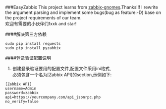 ###EasyZabbix
This project learns from [zabbix-gnomes](https://github.com/q1x/zabbix-gnomes).Thanks!!!
I rewrite the argument parsing and implement some bugs(bug as feature:-D) base on the project requirements of our team.  
欢迎有需要的小伙伴们fxxk and star!

####解决第三方依赖
```
sudo pip install requests
sudo pip install pyzabbix
```
####登录验证配置说明
1. 创建登录验证要用的配置文件,配置文件采用ini格式,  
必须包含一个名为[Zabbix API]的section,示例如下:  
```
[Zabbix API]
username=Admin  
password=zabbix  
api=https://yourcompany.com/api_jsonrpc.php
no_verify=false
```
